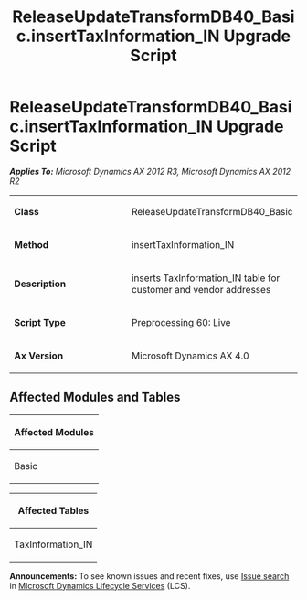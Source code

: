 ﻿---
title: ReleaseUpdateTransformDB40_Basic.insertTaxInformation_IN Upgrade Script
TOCTitle: ReleaseUpdateTransformDB40_Basic.insertTaxInformation_IN Upgrade Script
ms:assetid: 81d9fa2a-aa12-a6b6-2664-2195189d9054
ms:mtpsurl: https://msdn.microsoft.com/en-us/library/JJ685932(v=AX.60)
ms:contentKeyID: 49709386
ms.date: 05/18/2015
mtps_version: v=AX.60
---

# ReleaseUpdateTransformDB40\_Basic.insertTaxInformation\_IN Upgrade Script 


_**Applies To:** Microsoft Dynamics AX 2012 R3, Microsoft Dynamics AX 2012 R2_

<table>
<colgroup>
<col style="width: 50%" />
<col style="width: 50%" />
</colgroup>
<tbody>
<tr class="odd">
<td><p><strong>Class</strong></p></td>
<td><p>ReleaseUpdateTransformDB40_Basic</p></td>
</tr>
<tr class="even">
<td><p><strong>Method</strong></p></td>
<td><p>insertTaxInformation_IN</p></td>
</tr>
<tr class="odd">
<td><p><strong>Description</strong></p></td>
<td><p>inserts TaxInformation_IN table for customer and vendor addresses</p></td>
</tr>
<tr class="even">
<td><p><strong>Script Type</strong></p></td>
<td><p>Preprocessing 60: Live</p></td>
</tr>
<tr class="odd">
<td><p><strong>Ax Version</strong></p></td>
<td><p>Microsoft Dynamics AX 4.0</p></td>
</tr>
</tbody>
</table>


## Affected Modules and Tables

<table>
<colgroup>
<col style="width: 100%" />
</colgroup>
<thead>
<tr class="header">
<th><p>Affected Modules</p></th>
</tr>
</thead>
<tbody>
<tr class="odd">
<td><p>Basic</p></td>
</tr>
</tbody>
</table>


<table>
<colgroup>
<col style="width: 100%" />
</colgroup>
<thead>
<tr class="header">
<th><p>Affected Tables</p></th>
</tr>
</thead>
<tbody>
<tr class="odd">
<td><p>TaxInformation_IN</p></td>
</tr>
</tbody>
</table>

  
**Announcements:** To see known issues and recent fixes, use [Issue search](http://go.microsoft.com/fwlink/?linkid=389258) in [Microsoft Dynamics Lifecycle Services](http://go.microsoft.com/fwlink/?linkid=306505) (LCS).

